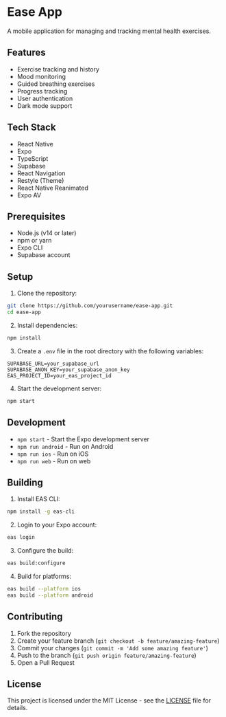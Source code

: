 # Ease App

A mobile application for managing and tracking mental health exercises.

## Features

- Exercise tracking and history
- Mood monitoring
- Guided breathing exercises
- Progress tracking
- User authentication
- Dark mode support

## Tech Stack

- React Native
- Expo
- TypeScript
- Supabase
- React Navigation
- Restyle (Theme)
- React Native Reanimated
- Expo AV

## Prerequisites

- Node.js (v14 or later)
- npm or yarn
- Expo CLI
- Supabase account

## Setup

1. Clone the repository:
```bash
git clone https://github.com/yourusername/ease-app.git
cd ease-app
```

2. Install dependencies:
```bash
npm install
```

3. Create a `.env` file in the root directory with the following variables:
```
SUPABASE_URL=your_supabase_url
SUPABASE_ANON_KEY=your_supabase_anon_key
EAS_PROJECT_ID=your_eas_project_id
```

4. Start the development server:
```bash
npm start
```

## Development

- `npm start` - Start the Expo development server
- `npm run android` - Run on Android
- `npm run ios` - Run on iOS
- `npm run web` - Run on web

## Building

1. Install EAS CLI:
```bash
npm install -g eas-cli
```

2. Login to your Expo account:
```bash
eas login
```

3. Configure the build:
```bash
eas build:configure
```

4. Build for platforms:
```bash
eas build --platform ios
eas build --platform android
```

## Contributing

1. Fork the repository
2. Create your feature branch (`git checkout -b feature/amazing-feature`)
3. Commit your changes (`git commit -m 'Add some amazing feature'`)
4. Push to the branch (`git push origin feature/amazing-feature`)
5. Open a Pull Request

## License

This project is licensed under the MIT License - see the [LICENSE](LICENSE) file for details. 